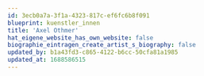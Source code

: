 ```yaml
---
id: 3ecb0a7a-3f1a-4323-817c-ef6fc6b8f091
blueprint: kuenstler_innen
title: 'Axel Othmer'
hat_eigene_website_has_own_website: false
biographie_eintragen_create_artist_s_biography: false
updated_by: b1a43fd3-c865-4122-b6cc-50cfa81a1985
updated_at: 1688586515
---
```

